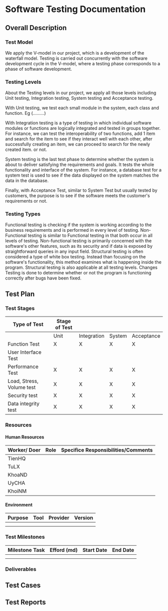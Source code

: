 # Software Testing Documentation

## Overall Description

### Test Model
We apply the V-model in our project, which is a development of the waterfall model. Testing is carried out concurrently with the software development cycle in the V-model, where a testing phase corresponds to a phase of software development.


### Testing Levels
About the Testing levels in our project, we apply all those levels including Unit testing, Integration testing, System testing and Acceptance testing.

With Unit testing, we test each small module in the system, each class and function. Eg (.........)

With Integration testing is a type of testing in which individual software modules or functions are logically integrated and tested in groups together. For instance, we can test the interoperability of two functions, add 1 item and search for the item to see if they interact well with each other, after successfully creating an item, we can proceed to search for the newly created item. or not.

System testing is the last test phase to determine whether the system is about to deliver satisfying the requirements and goals. It tests the whole functionality and interface of the system. For instance, a database test for a system test is used to see if the data displayed on the system matches the data in the database.

Finally, with Acceptance Test, similar to System Test but usually tested by customers, the purpose is to see if the software meets the customer's requirements or not.


### Testing Types
Functional testing is checking if the system is working according to the business requirements and is performed in every level of testing.
Non-Functional testing is similar to Functional testing in that both occur in all levels of testing. Non-functional testing is primarily concerned with the software's other features, such as its security and if data is exposed by straightforward queries in any input field.
Structural testing is often considered a type of white box testing. Instead than focusing on the software's functionality, this method examines what is happening inside the program. Structural testing is also applicable at all testing levels.
Changes Testing is done to determine whether or not the program is functioning correctly after bugs have been fixed.


## Test Plan

### Test Stages
| Type of Test                | Stage of Test |             |        |            |
|-----------------------------|---------------|-------------|--------|------------|
|                             | Unit          | Integration | System | Acceptance |
| Function Test               | X             | X           | X      | X          |
| User Interface Test         |               |             |        |            |
| Performance Test            | X             | X           | X      | X          |
| Load, Stress, Volume test   | X             | X           | X      | X          |
| Security test               | X             | X           | X      | X          |
| Data integrity test         | X             | X           | X      | X          |


### Resources

#### Human Resources
| Worker/ Doer | Role | Specifice Responsibilities/Comments |
|--------------|------|-------------------------------------|
| TienHQ       |      |                                     |
| TuLX         |      |                                     |
| KhoaND       |      |                                     |
| UyCHA        |      |                                     |
| KhoiNM       |      |                                     |


#### Environment
| Purpose | Tool | Provider | Version |
|---------|------|----------|---------|
|         |      |          |         |
|         |      |          |         |


### Test Milestones
| Milestone Task | Efford (md) | Start Date | End Date |
|----------------|-------------|------------|----------|
|                |             |            |          |
|                |             |            |          |


### Deliverables


## Test Cases


## Test Reports

